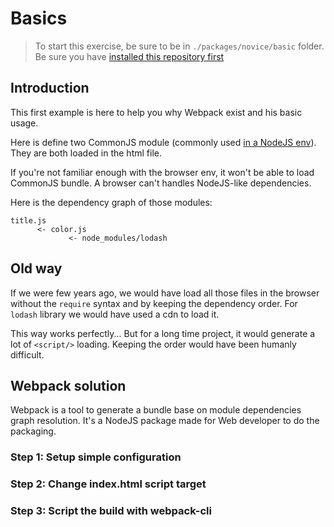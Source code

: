 # Basics

> To start this exercise, be sure to be in `./packages/novice/basic` folder.
> Be sure you have [installed this repository first](./README.md#install)

## Introduction

This first example is here to help you why Webpack exist and his basic usage.

Here is define two CommonJS module (commonly used [in a NodeJS env](https://nodejs.org/docs/latest/api/modules.html)).
They are both loaded in the html file.

If you're not familiar enough with the browser env, it won't be able to load CommonJS bundle.
A browser can't handles NodeJS-like dependencies.

Here is the dependency graph of those modules:

```
title.js
      <- color.js
             <- node_modules/lodash
```

## Old way

If we were few years ago, we would have load all those files in the browser without the `require` syntax and by keeping the dependency order.
For `lodash` library we would have used a cdn to load it.

This way works perfectly... But for a long time project, it would generate a lot of `<script/>` loading.
Keeping the order would have been humanly difficult.

## Webpack solution

Webpack is a tool to generate a bundle base on module dependencies graph resolution.
It's a NodeJS package made for Web developer to do the packaging.

### Step 1: Setup simple configuration

### Step 2: Change index.html script target

### Step 3: Script the build with webpack-cli
